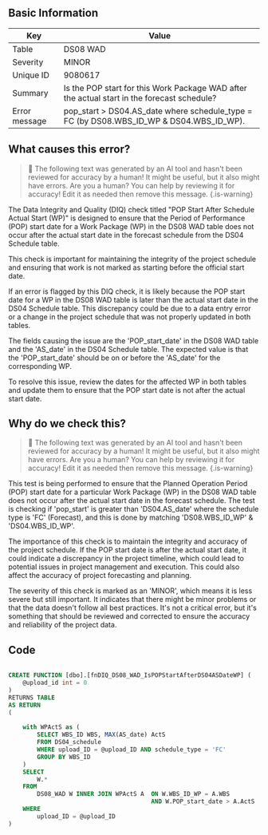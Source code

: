 ## Basic Information
| Key         | Value          |
|-------------|----------------|
| Table       | DS08 WAD |
| Severity    | MINOR |
| Unique ID   | 9080617   |
| Summary     | Is the POP start for this Work Package WAD after the actual start in the forecast schedule? |
| Error message | pop_start > DS04.AS_date where schedule_type = FC (by DS08.WBS_ID_WP & DS04.WBS_ID_WP). |

## What causes this error?

> :robot: The following text was generated by an AI tool and hasn't been reviewed for accuracy by a human! It might be useful, but it also might have errors. Are you a human? You can help by reviewing it for accuracy! Edit it as needed then remove this message.
{.is-warning}

The Data Integrity and Quality (DIQ) check titled "POP Start After Schedule Actual Start (WP)" is designed to ensure that the Period of Performance (POP) start date for a Work Package (WP) in the DS08 WAD table does not occur after the actual start date in the forecast schedule from the DS04 Schedule table. 

This check is important for maintaining the integrity of the project schedule and ensuring that work is not marked as starting before the official start date. 

If an error is flagged by this DIQ check, it is likely because the POP start date for a WP in the DS08 WAD table is later than the actual start date in the DS04 Schedule table. This discrepancy could be due to a data entry error or a change in the project schedule that was not properly updated in both tables. 

The fields causing the issue are the 'POP_start_date' in the DS08 WAD table and the 'AS_date' in the DS04 Schedule table. The expected value is that the 'POP_start_date' should be on or before the 'AS_date' for the corresponding WP. 

To resolve this issue, review the dates for the affected WP in both tables and update them to ensure that the POP start date is not after the actual start date.
## Why do we check this?

> :robot: The following text was generated by an AI tool and hasn't been reviewed for accuracy by a human! It might be useful, but it also might have errors. Are you a human? You can help by reviewing it for accuracy! Edit it as needed then remove this message.
{.is-warning}

This test is being performed to ensure that the Planned Operation Period (POP) start date for a particular Work Package (WP) in the DS08 WAD table does not occur after the actual start date in the forecast schedule. The test is checking if 'pop_start' is greater than 'DS04.AS_date' where the schedule type is 'FC' (Forecast), and this is done by matching 'DS08.WBS_ID_WP' & 'DS04.WBS_ID_WP'.

The importance of this check is to maintain the integrity and accuracy of the project schedule. If the POP start date is after the actual start date, it could indicate a discrepancy in the project timeline, which could lead to potential issues in project management and execution. This could also affect the accuracy of project forecasting and planning.

The severity of this check is marked as an 'MINOR', which means it is less severe but still important. It indicates that there might be minor problems or that the data doesn't follow all best practices. It's not a critical error, but it's something that should be reviewed and corrected to ensure the accuracy and reliability of the project data.
## Code

```sql

CREATE FUNCTION [dbo].[fnDIQ_DS08_WAD_IsPOPStartAfterDS04ASDateWP] (
	@upload_id int = 0
)
RETURNS TABLE
AS RETURN
(
	
	with WPActS as (
		SELECT WBS_ID WBS, MAX(AS_date) ActS
		FROM DS04_schedule
		WHERE upload_ID = @upload_ID AND schedule_type = 'FC'
		GROUP BY WBS_ID
	)
	SELECT 
		W.*
	FROM
		DS08_WAD W INNER JOIN WPActS A 	ON W.WBS_ID_WP = A.WBS	
										AND W.POP_start_date > A.ActS
	WHERE
		upload_ID = @upload_ID  
)
```
